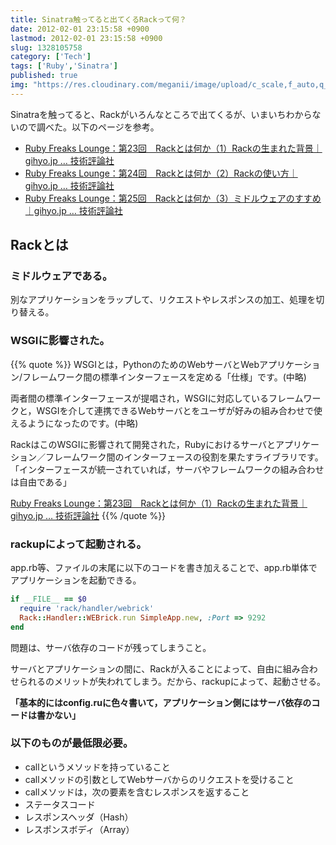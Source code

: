 ```yaml
---
title: Sinatra触ってると出てくるRackって何？
date: 2012-02-01 23:15:58 +0900
lastmod: 2012-02-01 23:15:58 +0900
slug: 1328105758
category: ['Tech']
tags: ['Ruby','Sinatra']
published: true
img: "https://res.cloudinary.com/meganii/image/upload/c_scale,f_auto,q_auto,w_300/v1514031264/thumbnail_tech.png"
---
```



Sinatraを触ってると、Rackがいろんなところで出てくるが、いまいちわからないので調べた。以下のページを参考。

- [Ruby Freaks Lounge：第23回　Rackとは何か（1）Rackの生まれた背景｜gihyo.jp … 技術評論社](http://gihyo.jp/dev/serial/01/ruby/0023)
- [Ruby Freaks Lounge：第24回　Rackとは何か（2）Rackの使い方｜gihyo.jp … 技術評論社](http://gihyo.jp/dev/serial/01/ruby/0024)
- [Ruby Freaks Lounge：第25回　Rackとは何か（3）ミドルウェアのすすめ｜gihyo.jp … 技術評論社](http://gihyo.jp/dev/serial/01/ruby/0025)


## Rackとは
    
### ミドルウェアである。
別なアプリケーションをラップして、リクエストやレスポンスの加工、処理を切り替える。


### WSGIに影響された。
{{% quote %}}
WSGIとは，PythonのためのWebサーバとWebアプリケーション/フレームワーク間の標準インターフェースを定める「仕様」です。(中略)

両者間の標準インターフェースが提唱され，WSGIに対応しているフレームワークと，WSGIを介して連携できるWebサーバとをユーザが好みの組み合わせで使えるようになったのです。(中略)

RackはこのWSGIに影響されて開発された，Rubyにおけるサーバとアプリケーション／フレームワーク間のインターフェースの役割を果たすライブラリです。「インターフェースが統一されていれば，サーバやフレームワークの組み合わせは自由である」

[Ruby Freaks Lounge：第23回　Rackとは何か（1）Rackの生まれた背景｜gihyo.jp … 技術評論社](http://gihyo.jp/dev/serial/01/ruby/0023)
{{% /quote %}}



### rackupによって起動される。
app.rb等、ファイルの末尾に以下のコードを書き加えることで、app.rb単体でアプリケーションを起動できる。

```ruby
if __FILE__ == $0
  require 'rack/handler/webrick'
  Rack::Handler::WEBrick.run SimpleApp.new, :Port => 9292
end
```

問題は、サーバ依存のコードが残ってしまうこと。

サーバとアプリケーションの間に、Rackが入ることによって、自由に組み合わせられるのメリットが失われてしまう。だから、rackupによって、起動させる。

**「基本的にはconfig.ruに色々書いて，アプリケーション側にはサーバ依存のコードは書かない」**



### 以下のものが最低限必要。

- callというメソッドを持っていること
- callメソッドの引数としてWebサーバからのリクエストを受けること
- callメソッドは，次の要素を含むレスポンスを返すること
- ステータスコード
- レスポンスヘッダ（Hash）
- レスポンスボディ（Array）

